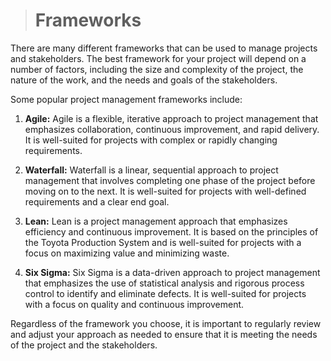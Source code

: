 > # Frameworks

There are many different frameworks that can be used to manage projects and stakeholders. The best framework for your project will depend on a number of factors, including the size and complexity of the project, the nature of the work, and the needs and goals of the stakeholders.

Some popular project management frameworks include:

1. **Agile:** Agile is a flexible, iterative approach to project management that emphasizes collaboration, continuous improvement, and rapid delivery. It is well-suited for projects with complex or rapidly changing requirements.

2. **Waterfall:** Waterfall is a linear, sequential approach to project management that involves completing one phase of the project before moving on to the next. It is well-suited for projects with well-defined requirements and a clear end goal.

3. **Lean:** Lean is a project management approach that emphasizes efficiency and continuous improvement. It is based on the principles of the Toyota Production System and is well-suited for projects with a focus on maximizing value and minimizing waste.

4. **Six Sigma:** Six Sigma is a data-driven approach to project management that emphasizes the use of statistical analysis and rigorous process control to identify and eliminate defects. It is well-suited for projects with a focus on quality and continuous improvement.

Regardless of the framework you choose, it is important to regularly review and adjust your approach as needed to ensure that it is meeting the needs of the project and the stakeholders.
